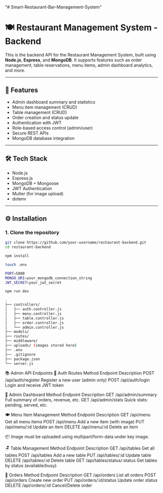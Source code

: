 "# Smart-Restaurant-Bar-Management-System" 
# 🍽️ Restaurant Management System - Backend

This is the backend API for the Restaurant Management System, built using **Node.js**, **Express**, and **MongoDB**. It supports features such as order management, table reservations, menu items, admin dashboard analytics, and more.

---

## 🚀 Features

- Admin dashboard summary and statistics
- Menu item management (CRUD)
- Table management (CRUD)
- Order creation and status update
- Authentication with JWT
- Role-based access control (admin/user)
- Secure REST APIs
- MongoDB database integration

---

## 🛠️ Tech Stack

- Node.js
- Express.js
- MongoDB + Mongoose
- JWT Authentication
- Multer (for image upload)
- dotenv

---

## ⚙️ Installation

### 1. Clone the repository
```bash
git clone https://github.com/your-username/restaurant-backend.git
cd restaurant-backend

npm install

touch .env

PORT=5000
MONGO_URI=your_mongodb_connection_string
JWT_SECRET=your_jwt_secret

npm run dev

.
├── controllers/
│   ├── auth.controller.js
│   ├── menu.controller.js
│   ├── table.controller.js
│   ├── order.controller.js
│   └── admin.controller.js
├── models/
├── routes/
├── middleware/
├── uploads/ (images stored here)
├── .env
├── .gitignore
├── package.json
└── server.js

```
📚 Admin API Endpoints
🧾 Auth Routes
Method	Endpoint	Description
POST	/api/auth/register	Register a new user (admin only)
POST	/api/auth/login	Login and receive JWT token


🧠 Admin Dashboard
Method	Endpoint	Description
GET	/api/admin/summary	Full summary of orders, revenue, etc.
GET	/api/admin/stats	Quick stats: pending, served, etc.

🍽️ Menu Item Management
Method	Endpoint	Description
GET	/api/menu	Get all menu items
POST	/api/menu	Add a new item (with image)
PUT	/api/menu/:id	Update an item
DELETE	/api/menu/:id	Delete an item

📦 Image must be uploaded using multipart/form-data under key image.


🪑 Table Management
Method	Endpoint	Description
GET	/api/tables	Get all tables
POST	/api/tables	Add a new table
PUT	/api/tables/:id	Update table
DELETE	/api/tables/:id	Delete table
GET	/api/tables/status/:status	Get tables by status (available/busy)

🧾 Orders
Method	Endpoint	Description
GET	/api/orders	List all orders
POST	/api/orders	Create new order
PUT	/api/orders/:id/status	Update order status
DELETE	/api/orders/:id	Cancel/Delete order
